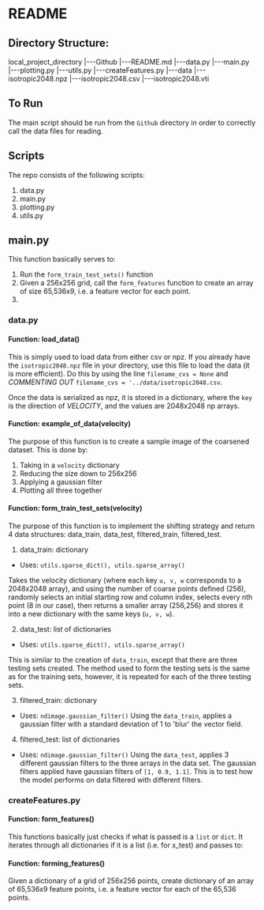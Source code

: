 # README

## Directory Structure:

local_project_directory
|---Github
    |---README.md
    |---data.py
    |---main.py
    |---plotting.py
    |---utils.py
    |---createFeatures.py
|---data
    |---isotropic2048.npz
    |---isotropic2048.csv
    |---isotropic2048.vti

## To Run
The main script should be run from the `Github` directory in order to correctly call the data files for reading.

## Scripts
The repo consists of the following scripts:
1. data.py
2. main.py
3. plotting.py
4. utils.py

## main.py
This function basically serves to:
1. Run the `form_train_test_sets()` function
2. Given a 256x256 grid, call the `form_features` function to create an array of size 65,536x9, i.e. a feature vector for each point.
3. 

### data.py
#### Function: load_data()
This is simply used to load data from either csv or npz.
If you already have the `isotropic2048.npz` file in your directory, use this file to load the data (it is more efficient).   Do this by using the line `filename_cvs = None` and *COMMENTING OUT* `filename_cvs = '../data/isotropic2048.csv`.

Once the data is serialized as npz, it is stored in a dictionary, where the `key` is the direction of *VELOCITY*, and the values are 2048x2048 np arrays.

#### Function: example_of_data(velocity)
The purpose of this function is to create a sample image of the coarsened dataset.  This is done by:
1. Taking in a `velocity` dictionary
2. Reducing the size down to 256x256
3. Applying a gaussian filter
4. Plotting all three together

#### Function: form_train_test_sets(velocity)
The purpose of this function is to implement the shifting strategy and return 4 data structures: data_train, data_test, filtered_train, filtered_test.

1. data_train: dictionary
* Uses: `utils.sparse_dict(), utils.sparse_array()`

Takes the velocity dictionary (where each key `u, v, w` corresponds to a 2048x2048 array), and using the number of coarse points defined (256), randomly selects an initial starting row and column index, selects every nth point (8 in our case), then returns a smaller array (256,256) and stores it into a new dictionary with the same keys (`u, v, w`).  

2. data_test: list of dictionaries
* Uses: `utils.sparse_dict(), utils.sparse_array()`

This is similar to the creation of `data_train`, except that there are three testing sets created.  The method used to form the testing sets is the same as for the training sets, however, it is repeated for each of the three testing sets.

3. filtered_train: dictionary
* Uses: `ndimage.gaussian_filter()`
Using the `data_train`, applies a gaussian filter with a standard deviation of 1 to 'blur' the vector field.

4. filtered_test: list of dictionaries
* Uses: `ndimage.gaussian_filter()`
Using the `data_test`, applies 3 different gaussian filters to the three arrays in the data set. The gaussian filters applied have gaussian filters of `[1, 0.9, 1.1]`.  This is to test how the model performs on data filtered with different filters.

### createFeatures.py
#### Function: form_features()
This functions basically just checks if what is passed is a `list` or `dict`.  It iterates through all dictionaries if it is a list (i.e. for x_test) and passes to:

#### Function: forming_features()
Given a dictionary of a grid of 256x256 points, create dictionary of an array of 65,536x9 feature points, i.e. a feature vector for each of the 65,536 points.